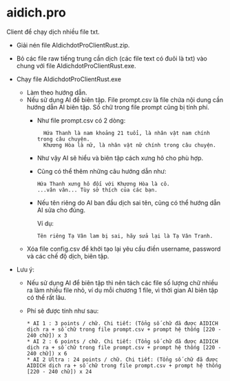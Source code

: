 # aidich.pro

Client để chạy dịch nhiều file txt.

- Giải nén file AIdichdotProClientRust.zip.
- Bỏ các file raw tiếng trung cần dịch (các file text có đuôi là txt) vào chung với file AIdichdotProClientRust.exe.
- Chạy file AIdichdotProClientRust.exe
     + Làm theo hướng dẫn.
     + Nếu sử dụng AI để biên tập. File prompt.csv là file chứa nội dung cần hướng dẫn AI biên tập. Số chữ trong file prompt cũng bị tính phí.
          * Như file prompt.csv có 2 dòng:
            
                  Hứa Thanh là nam khoảng 21 tuổi, là nhân vật nam chính trong câu chuyện.
                  Khương Hòa là nữ, là nhân vật nữ chính trong câu chuyện.
            
          * Như vậy AI sẽ hiểu và biên tập cách xưng hô cho phù hợp.
          * Cũng có thể thêm những câu hướng dẫn như:
            
                Hứa Thanh xưng hô đối với Khương Hòa là cô.
                ...vân vân... Tùy sở thích của các bạn.
            
          * Nếu tên riêng do AI ban đầu dịch sai tên, cũng có thể hướng dẫn AI sửa cho đúng.
            
               Ví dụ:
            
                Tên riêng Tạ Vân lam bị sai, hãy sửa lại là Tạ Vân Tranh.
            
    + Xóa file config.csv để khởi tạo lại yêu cầu điền username, password và các chế độ dịch, biên tập.


- Lưu ý:
    + Nếu sử dụng AI để biên tập thì nên tách các file số lượng chữ nhiều ra làm nhiều file nhỏ, ví dụ mỗi chương 1 file, vì thời gian AI biên tập có thể rất lâu.
    + Phí sẽ được tính như sau:
      
          * AI 1 : 3 points / chữ. Chi tiết: (Tổng số chữ đã được AIDICH dịch ra + số chữ trong file prompt.csv + prompt hệ thống [220 - 240 chữ]) x 3
          * AI 2 : 6 points / chữ. Chi tiết: (Tổng số chữ đã được AIDICH dịch ra + số chữ trong file prompt.csv + prompt hệ thống [220 - 240 chữ]) x 6
          * AI 2 Ultra : 24 points / chữ. Chi tiết: (Tổng số chữ đã được AIDICH dịch ra + số chữ trong file prompt.csv + prompt hệ thống [220 - 240 chữ]) x 24
